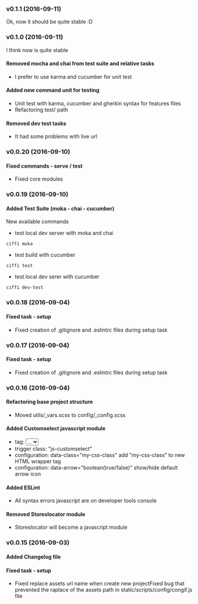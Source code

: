 ### v0.1.1 (2016-09-11)
Ok, now it should be quite stable :D


### v0.1.0 (2016-09-11)
I think now is quite stable

#### Removed mocha and chai from test suite and relative tasks
* I prefer to use karma and cucumber for unit test

#### Added new command unit for testing
* Unit test with karma, cucumber and gherkin syntax for features files
* Refactoring test/ path

#### Removed dev test tasks
* It had some problems with live url


### v0.0.20 (2016-09-10)

#### Fixed commands - serve / test
* Fixed core modules


### v0.0.19 (2016-09-10)

#### Added Test Suite (moka - chai - cucumber)

New available commands

* test local dev server with moka and chai
```
ciffi moka
```
* test build with cucumber
```
ciffi test
```
* test local dev serer with cucumber
```
ciffi dev-test
```

### v0.0.18 (2016-09-04)

#### Fixed task - setup
* Fixed creation of .gitignore and .eslintrc files during setup task


### v0.0.17 (2016-09-04)

#### Fixed task - setup
* Fixed creation of .gitignore and .eslintrc files during setup task


### v0.0.16 (2016-09-04)

#### Refactoring base project structure
* Moved utils/_vars.scss to config/_config.scss

#### Added Customselect javascript module
* tag: <select class="js-customselect"><option>...</option></select>
* trigger class: "js-customselect"
* configuration: data-class="my-css-class" add "my-css-class" to new HTML wrapper tag
* configuration: data-arrow="boolean(true/false)" show/hide default arrow icon

#### Added ESLint
* All syntax errors javascript are on developer tools console

#### Removed Storeslocator module
* Storeslocator will become a javascript module


### v0.0.15 (2016-09-03)

#### Added Changelog file

#### Fixed task - setup
* Fixed replace assets url name when create new projectFixed bug that prevented the raplace of the assets path in static/scripts/config/congif.js file